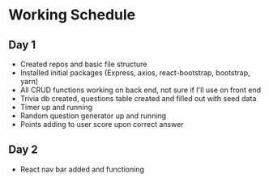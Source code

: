 # Working Schedule
## Day 1
* Created repos and basic file structure
* Installed initial packages (Express, axios, react-bootstrap, bootstrap, yarn)
* All CRUD functions working on back end, not sure if I'll use on front end
* Trivia db created, questions table created and filled out with seed data
* Timer up and running
* Random question generator up and running
* Points adding to user score upon correct answer

## Day 2
* React nav bar added and functioning